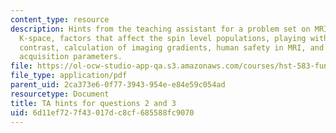 ```yaml
---
content_type: resource
description: Hints from the teaching assistant for a problem set on MRI physics, understanding
  K-space, factors that affect the spin level populations, playing with T1 and T2
  contrast, calculation of imaging gradients, human safety in MRI, and pulse sequence
  acquisition parameters.
file: https://ol-ocw-studio-app-qa.s3.amazonaws.com/courses/hst-583-functional-magnetic-resonance-imaging-data-acquisition-and-analysis-fall-2008/6d11ef727f43017dc8cf685588fc9070_ps2_q23_hints.pdf
file_type: application/pdf
parent_uid: 2ca373e6-0f77-3943-954e-e84e59c054ad
resourcetype: Document
title: TA hints for questions 2 and 3
uid: 6d11ef72-7f43-017d-c8cf-685588fc9070
---
```


